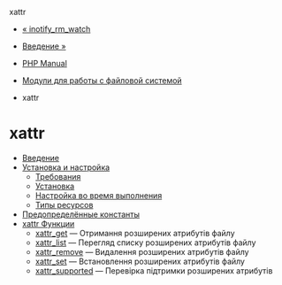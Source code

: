 xattr

-   [« inotify\_rm\_watch](function.inotify-rm-watch.html)
    
-   [Введение »](intro.xattr.html)
    
-   [PHP Manual](index.html)
    
-   [Модули для работы с файловой системой](refs.fileprocess.file.html)
    
-   xattr
    

# xattr

-   [Введение](intro.xattr.html)
-   [Установка и настройка](xattr.setup.html)
    -   [Требования](xattr.requirements.html)
    -   [Установка](xattr.installation.html)
    -   [Настройка во время выполнения](xattr.configuration.html)
    -   [Типы ресурсов](xattr.resources.html)
-   [Предопределённые константы](xattr.constants.html)
-   [xattr Функции](ref.xattr.html)
    -   [xattr\_get](function.xattr-get.html) — Отримання розширених атрибутів файлу
    -   [xattr\_list](function.xattr-list.html) — Перегляд списку розширених атрибутів файлу
    -   [xattr\_remove](function.xattr-remove.html) — Видалення розширених атрибутів файлу
    -   [xattr\_set](function.xattr-set.html) — Встановлення розширених атрибутів файлу
    -   [xattr\_supported](function.xattr-supported.html) — Перевірка підтримки розширених атрибутів